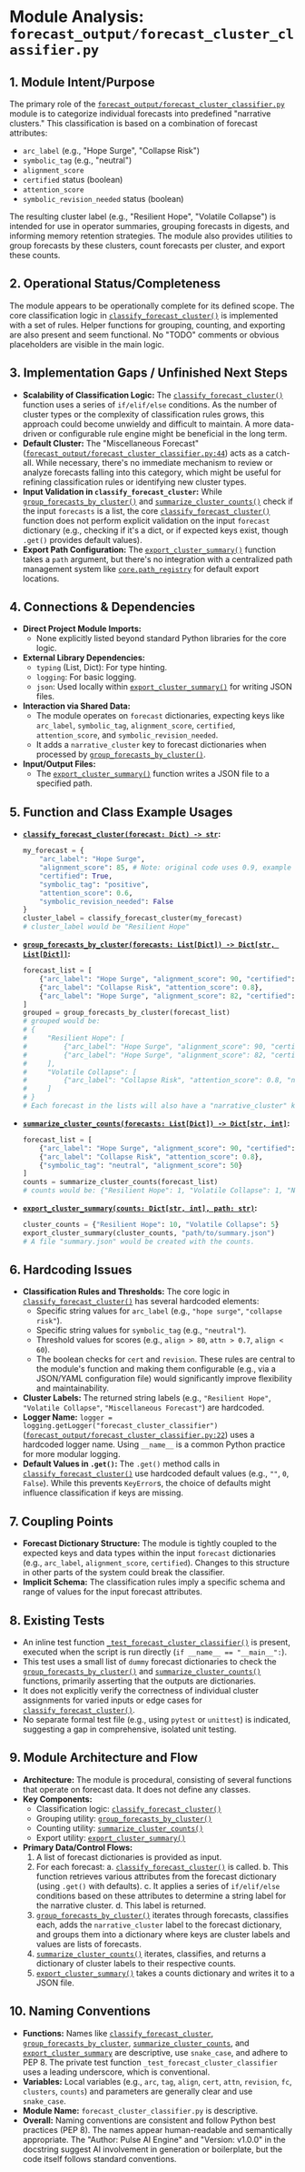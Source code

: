 # Module Analysis: `forecast_output/forecast_cluster_classifier.py`

## 1. Module Intent/Purpose

The primary role of the [`forecast_output/forecast_cluster_classifier.py`](forecast_output/forecast_cluster_classifier.py:1) module is to categorize individual forecasts into predefined "narrative clusters." This classification is based on a combination of forecast attributes:
*   `arc_label` (e.g., "Hope Surge", "Collapse Risk")
*   `symbolic_tag` (e.g., "neutral")
*   `alignment_score`
*   `certified` status (boolean)
*   `attention_score`
*   `symbolic_revision_needed` status (boolean)

The resulting cluster label (e.g., "Resilient Hope", "Volatile Collapse") is intended for use in operator summaries, grouping forecasts in digests, and informing memory retention strategies. The module also provides utilities to group forecasts by these clusters, count forecasts per cluster, and export these counts.

## 2. Operational Status/Completeness

The module appears to be operationally complete for its defined scope. The core classification logic in [`classify_forecast_cluster()`](forecast_output/forecast_cluster_classifier.py:25) is implemented with a set of rules. Helper functions for grouping, counting, and exporting are also present and seem functional. No "TODO" comments or obvious placeholders are visible in the main logic.

## 3. Implementation Gaps / Unfinished Next Steps

*   **Scalability of Classification Logic:** The [`classify_forecast_cluster()`](forecast_output/forecast_cluster_classifier.py:25) function uses a series of `if/elif/else` conditions. As the number of cluster types or the complexity of classification rules grows, this approach could become unwieldy and difficult to maintain. A more data-driven or configurable rule engine might be beneficial in the long term.
*   **Default Cluster:** The "Miscellaneous Forecast" ([`forecast_output/forecast_cluster_classifier.py:44`](forecast_output/forecast_cluster_classifier.py:44)) acts as a catch-all. While necessary, there's no immediate mechanism to review or analyze forecasts falling into this category, which might be useful for refining classification rules or identifying new cluster types.
*   **Input Validation in `classify_forecast_cluster`:** While [`group_forecasts_by_cluster()`](forecast_output/forecast_cluster_classifier.py:47) and [`summarize_cluster_counts()`](forecast_output/forecast_cluster_classifier.py:58) check if the input `forecasts` is a list, the core [`classify_forecast_cluster()`](forecast_output/forecast_cluster_classifier.py:25) function does not perform explicit validation on the input `forecast` dictionary (e.g., checking if it's a dict, or if expected keys exist, though `.get()` provides default values).
*   **Export Path Configuration:** The [`export_cluster_summary()`](forecast_output/forecast_cluster_classifier.py:68) function takes a `path` argument, but there's no integration with a centralized path management system like [`core.path_registry`](core/path_registry.py:1) for default export locations.

## 4. Connections & Dependencies

*   **Direct Project Module Imports:**
    *   None explicitly listed beyond standard Python libraries for the core logic.
*   **External Library Dependencies:**
    *   `typing` (List, Dict): For type hinting.
    *   `logging`: For basic logging.
    *   `json`: Used locally within [`export_cluster_summary()`](forecast_output/forecast_cluster_classifier.py:68) for writing JSON files.
*   **Interaction via Shared Data:**
    *   The module operates on `forecast` dictionaries, expecting keys like `arc_label`, `symbolic_tag`, `alignment_score`, `certified`, `attention_score`, and `symbolic_revision_needed`.
    *   It adds a `narrative_cluster` key to forecast dictionaries when processed by [`group_forecasts_by_cluster()`](forecast_output/forecast_cluster_classifier.py:47).
*   **Input/Output Files:**
    *   The [`export_cluster_summary()`](forecast_output/forecast_cluster_classifier.py:68) function writes a JSON file to a specified path.

## 5. Function and Class Example Usages

*   **[`classify_forecast_cluster(forecast: Dict) -> str`](forecast_output/forecast_cluster_classifier.py:25):**
    ```python
    my_forecast = {
        "arc_label": "Hope Surge",
        "alignment_score": 85, # Note: original code uses 0.9, example uses 85 for > 80
        "certified": True,
        "symbolic_tag": "positive",
        "attention_score": 0.6,
        "symbolic_revision_needed": False
    }
    cluster_label = classify_forecast_cluster(my_forecast)
    # cluster_label would be "Resilient Hope"
    ```
*   **[`group_forecasts_by_cluster(forecasts: List[Dict]) -> Dict[str, List[Dict]]`](forecast_output/forecast_cluster_classifier.py:47):**
    ```python
    forecast_list = [
        {"arc_label": "Hope Surge", "alignment_score": 90, "certified": True},
        {"arc_label": "Collapse Risk", "attention_score": 0.8},
        {"arc_label": "Hope Surge", "alignment_score": 82, "certified": True}
    ]
    grouped = group_forecasts_by_cluster(forecast_list)
    # grouped would be:
    # {
    #     "Resilient Hope": [
    #         {"arc_label": "Hope Surge", "alignment_score": 90, "certified": True, "narrative_cluster": "Resilient Hope"},
    #         {"arc_label": "Hope Surge", "alignment_score": 82, "certified": True, "narrative_cluster": "Resilient Hope"}
    #     ],
    #     "Volatile Collapse": [
    #         {"arc_label": "Collapse Risk", "attention_score": 0.8, "narrative_cluster": "Volatile Collapse"}
    #     ]
    # }
    # Each forecast in the lists will also have a "narrative_cluster" key added.
    ```
*   **[`summarize_cluster_counts(forecasts: List[Dict]) -> Dict[str, int]`](forecast_output/forecast_cluster_classifier.py:58):**
    ```python
    forecast_list = [
        {"arc_label": "Hope Surge", "alignment_score": 90, "certified": True},
        {"arc_label": "Collapse Risk", "attention_score": 0.8},
        {"symbolic_tag": "neutral", "alignment_score": 50}
    ]
    counts = summarize_cluster_counts(forecast_list)
    # counts would be: {"Resilient Hope": 1, "Volatile Collapse": 1, "Neutral Drift": 1}
    ```
*   **[`export_cluster_summary(counts: Dict[str, int], path: str)`](forecast_output/forecast_cluster_classifier.py:68):**
    ```python
    cluster_counts = {"Resilient Hope": 10, "Volatile Collapse": 5}
    export_cluster_summary(cluster_counts, "path/to/summary.json")
    # A file "summary.json" would be created with the counts.
    ```

## 6. Hardcoding Issues

*   **Classification Rules and Thresholds:** The core logic in [`classify_forecast_cluster()`](forecast_output/forecast_cluster_classifier.py:25) has several hardcoded elements:
    *   Specific string values for `arc_label` (e.g., `"hope surge"`, `"collapse risk"`).
    *   Specific string values for `symbolic_tag` (e.g., `"neutral"`).
    *   Threshold values for scores (e.g., `align > 80`, `attn > 0.7`, `align < 60`).
    *   The boolean checks for `cert` and `revision`.
    These rules are central to the module's function and making them configurable (e.g., via a JSON/YAML configuration file) would significantly improve flexibility and maintainability.
*   **Cluster Labels:** The returned string labels (e.g., `"Resilient Hope"`, `"Volatile Collapse"`, `"Miscellaneous Forecast"`) are hardcoded.
*   **Logger Name:** `logger = logging.getLogger("forecast_cluster_classifier")` ([`forecast_output/forecast_cluster_classifier.py:22`](forecast_output/forecast_cluster_classifier.py:22)) uses a hardcoded logger name. Using `__name__` is a common Python practice for more modular logging.
*   **Default Values in `.get()`:** The `.get()` method calls in [`classify_forecast_cluster()`](forecast_output/forecast_cluster_classifier.py:25) use hardcoded default values (e.g., `""`, `0`, `False`). While this prevents `KeyError`s, the choice of defaults might influence classification if keys are missing.

## 7. Coupling Points

*   **Forecast Dictionary Structure:** The module is tightly coupled to the expected keys and data types within the input `forecast` dictionaries (e.g., `arc_label`, `alignment_score`, `certified`). Changes to this structure in other parts of the system could break the classifier.
*   **Implicit Schema:** The classification rules imply a specific schema and range of values for the input forecast attributes.

## 8. Existing Tests

*   An inline test function [`_test_forecast_cluster_classifier()`](forecast_output/forecast_cluster_classifier.py:78) is present, executed when the script is run directly (`if __name__ == "__main__":`).
*   This test uses a small list of `dummy` forecast dictionaries to check the [`group_forecasts_by_cluster()`](forecast_output/forecast_cluster_classifier.py:47) and [`summarize_cluster_counts()`](forecast_output/forecast_cluster_classifier.py:58) functions, primarily asserting that the outputs are dictionaries.
*   It does not explicitly verify the correctness of individual cluster assignments for varied inputs or edge cases for [`classify_forecast_cluster()`](forecast_output/forecast_cluster_classifier.py:25).
*   No separate formal test file (e.g., using `pytest` or `unittest`) is indicated, suggesting a gap in comprehensive, isolated unit testing.

## 9. Module Architecture and Flow

*   **Architecture:** The module is procedural, consisting of several functions that operate on forecast data. It does not define any classes.
*   **Key Components:**
    *   Classification logic: [`classify_forecast_cluster()`](forecast_output/forecast_cluster_classifier.py:25)
    *   Grouping utility: [`group_forecasts_by_cluster()`](forecast_output/forecast_cluster_classifier.py:47)
    *   Counting utility: [`summarize_cluster_counts()`](forecast_output/forecast_cluster_classifier.py:58)
    *   Export utility: [`export_cluster_summary()`](forecast_output/forecast_cluster_classifier.py:68)
*   **Primary Data/Control Flows:**
    1.  A list of forecast dictionaries is provided as input.
    2.  For each forecast:
        a.  [`classify_forecast_cluster()`](forecast_output/forecast_cluster_classifier.py:25) is called.
        b.  This function retrieves various attributes from the forecast dictionary (using `.get()` with defaults).
        c.  It applies a series of `if/elif/else` conditions based on these attributes to determine a string label for the narrative cluster.
        d.  This label is returned.
    3.  [`group_forecasts_by_cluster()`](forecast_output/forecast_cluster_classifier.py:47) iterates through forecasts, classifies each, adds the `narrative_cluster` label to the forecast dictionary, and groups them into a dictionary where keys are cluster labels and values are lists of forecasts.
    4.  [`summarize_cluster_counts()`](forecast_output/forecast_cluster_classifier.py:58) iterates, classifies, and returns a dictionary of cluster labels to their respective counts.
    5.  [`export_cluster_summary()`](forecast_output/forecast_cluster_classifier.py:68) takes a counts dictionary and writes it to a JSON file.

## 10. Naming Conventions

*   **Functions:** Names like [`classify_forecast_cluster`](forecast_output/forecast_cluster_classifier.py:25), [`group_forecasts_by_cluster`](forecast_output/forecast_cluster_classifier.py:47), [`summarize_cluster_counts`](forecast_output/forecast_cluster_classifier.py:58), and [`export_cluster_summary`](forecast_output/forecast_cluster_classifier.py:68) are descriptive, use `snake_case`, and adhere to PEP 8. The private test function `_test_forecast_cluster_classifier` uses a leading underscore, which is conventional.
*   **Variables:** Local variables (e.g., `arc`, `tag`, `align`, `cert`, `attn`, `revision`, `fc`, `clusters`, `counts`) and parameters are generally clear and use `snake_case`.
*   **Module Name:** `forecast_cluster_classifier.py` is descriptive.
*   **Overall:** Naming conventions are consistent and follow Python best practices (PEP 8). The names appear human-readable and semantically appropriate. The "Author: Pulse AI Engine" and "Version: v1.0.0" in the docstring suggest AI involvement in generation or boilerplate, but the code itself follows standard conventions.